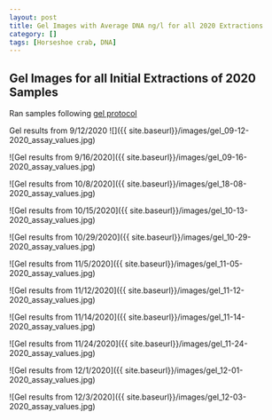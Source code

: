 ```yaml
---
layout: post
title: Gel Images with Average DNA ng/l for all 2020 Extractions
category: []
tags: [Horseshoe crab, DNA]
---
```

## Gel Images for all Initial Extractions of 2020 Samples

Ran samples following [gel protocol](https://njameral.github.io/Ameral_Lab_Notebook/Horseshoe-Crab-Gel_Protocol/)

Gel results from 9/12/2020
![]({{ site.baseurl}}/images/gel_09-12-2020_assay_values.jpg)

![Gel results from 9/16/2020]({{ site.baseurl}}/images/gel_09-16-2020_assay_values.jpg)

![Gel results from 10/8/2020]({{ site.baseurl}}/images/gel_18-08-2020_assay_values.jpg)

![Gel results from 10/15/2020]({{ site.baseurl}}/images/gel_10-13-2020_assay_values.jpg)

![Gel results from 10/29/2020]({{ site.baseurl}}/images/gel_10-29-2020_assay_values.jpg)

![Gel results from 11/5/2020]({{ site.baseurl}}/images/gel_11-05-2020_assay_values.jpg)

![Gel results from 11/12/2020]({{ site.baseurl}}/images/gel_11-12-2020_assay_values.jpg)

![Gel results from 11/14/2020]({{ site.baseurl}}/images/gel_11-14-2020_assay_values.jpg)

![Gel results from 11/24/2020]({{ site.baseurl}}/images/gel_11-24-2020_assay_values.jpg)

![Gel results from 12/1/2020]({{ site.baseurl}}/images/gel_12-01-2020_assay_values.jpg)

![Gel results from 12/3/2020]({{ site.baseurl}}/images/gel_12-03-2020_assay_values.jpg)
